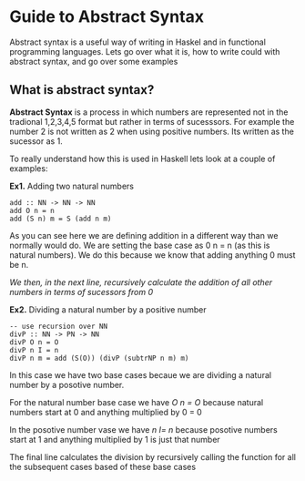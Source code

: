 # Guide to Abstract Syntax 

Abstract syntax is a useful way of writing in Haskel and in functional programming languages. Lets go over what it is, how to write could with abstract syntax, and go over some examples 
<br>

## What is abstract syntax?

**Abstract Syntax** is a process in which numbers are represented not in the tradional 1,2,3,4,5 format but rather in terms of sucesssors. For example the number 2 is not written as 2 when using positive numbers. Its written as the sucessor as 1.

To really understand how this is used in Haskell lets look at a couple of examples:

**Ex1.** Adding two natural numbers
```
add :: NN -> NN -> NN
add O n = n
add (S n) m = S (add n m)
```
As you can see here we are defining addition in a different way than we normally would do. We are setting the base case as 0 n = n (as this is natural numbers). We do this because we know that adding anything 0 must be n.

 *We then, in the next line, recursively calculate the addition of all other numbers in terms of sucessors from 0*

**Ex2.** Dividing a natural number by a positive number
```
-- use recursion over NN
divP :: NN -> PN -> NN
divP O n = O
divP n I = n
divP n m = add (S(O)) (divP (subtrNP n m) m)
```
In this case we have two base cases becaue we are dividing a natural number by a posotive number. 

For the natural number base case we have *O n = O* because natural numbers start at 0 and anything multiplied by 0 = 0

In the posotive number vase we have *n I= n* because posotive numbers start at 1 and anything multiplied by 1 is just that number

The final line calculates the division by recursively calling the function for all the subsequent cases based of these base cases